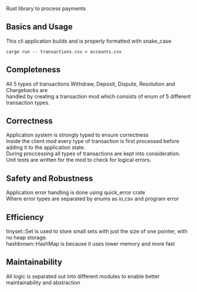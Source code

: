 Rust library to process payments

## Basics and Usage

This cli application builds and is properly formatted with snake_case 
```
cargo run -- transactions.csv > accounts.csv
```

## Completeness

All 5 types of transactions Withdraw, Deposit, Dispute, Resolution and Chargebacks are <br>
handled by creating a transaction mod which consists of enum of 5 different transaction types.

## Correctness

Application system is strongly typed to ensure correctness  <br>
Inside the client mod every type of transaction is first processed before adding it to the application state.<br>
During proccessing all types of transactions are kept into consideration.<br>
Unit tests are written for the mod to check for logical errors.<br>

## Safety and Robustness

Application error handling is done using quick_error crate<br>
Where error types are separated by enums as io,csv and program error<br>

## Efficiency

tinyset::Set is used to store small sets with just the size of one pointer, with no heap storage.<br>
hashbrown::HashMap is because it uses lower memory and more fast<br>

## Maintainability

All logic is separated out into different modules to enable better maintainability and abstraction





